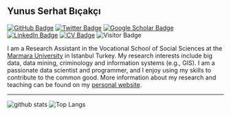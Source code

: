## Yunus Serhat Bıçakçı

[![GitHub Badge](https://img.shields.io/github/followers/yunusserhat?style=social)](https://github.com/yunusserhat?tab=followers)
[![Twitter Badge](https://img.shields.io/twitter/follow/yunusserhat?style=social)](https://twitter.com/yunusserhat)
[![Google Scholar Badge](https://img.shields.io/badge/Google-Scholar-lightgrey)](https://scholar.google.com.tr/citations?user=2FSN2voAAAAJ&hl=en)
[![LinkedIn Badge](https://img.shields.io/badge/My-LinkedIn-blue)](https://www.linkedin.com/in/yunusserhat)
[![CV Badge](https://img.shields.io/badge/My-CV-critical)](https://www.yunusserhat.com/uploads/resume.pdf)
![Visitor Badge](https://visitor-badge.laobi.icu/badge?page_id=yunusserhat.yunusserhat)


I am a Research Assistant in the Vocational School of Social Sciences at the [Marmara University](https://www.marmara.edu.tr/en) in Istanbul Turkey. My research interests include big data, data mining, criminology and information systems (e.g., GIS). I am a passionate data scientist and programmer, and I enjoy using my skills to contribute to the common good. More information about my research and teaching can be found on my [personal website](https://www.yunusserhat.com/).


---

![github stats](https://github-readme-stats.vercel.app/api?username=yunusserhat&show_icons=true)
![Top Langs](https://github-readme-stats.vercel.app/api/top-langs/?username=yunusserhat&langs_count=3&hide=javascript,go,html,css,tex)

<!-- ![Top Langs](https://github-readme-stats.vercel.app/api/top-langs/?username=yunusserhat&hide_langs_below=10) -->

